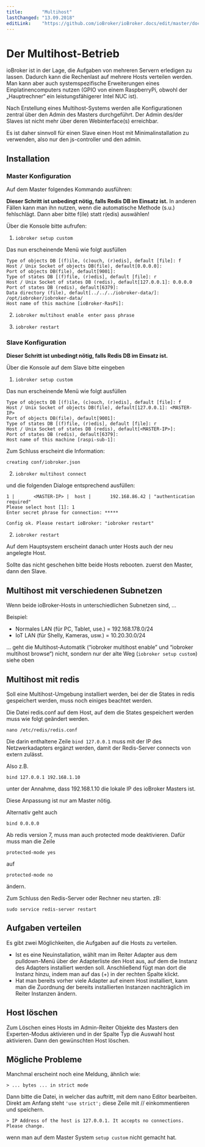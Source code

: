 ```yaml
---
title:       "Multihost"
lastChanged: "13.09.2018"
editLink:    "https://github.com/ioBroker/ioBroker.docs/edit/master/docs/config/multihost.md"
---
```


# Der Multihost-Betrieb

ioBroker ist in der Lage, die Aufgaben von mehreren Servern erledigen zu lassen. Dadurch kann die Rechenlast auf mehrere Hosts verteilen werden. 
Man kann aber auch systemspezifische Erweiterungen eines Einplatinencomputers nutzen (GPIO von einem RaspberryPi, obwohl der „Hauptrechner“ 
ein leistungsfähigerer Intel NUC ist).

Nach Erstellung eines Multihost-Systems werden alle Konfigurationen zentral über den Admin des Masters durchgeführt. Der Admin des/der Slaves 
ist nicht mehr über deren Webinterface(s) erreichbar.

Es ist daher sinnvoll für einen Slave einen Host mit Minimalinstallation zu verwenden, also nur den js-controller und den admin.

## Installation

### Master Konfiguration
Auf dem Master folgendes Kommando ausführen:

**Dieser Schritt ist unbedingt nötig, falls Redis DB im Einsatz ist.**
In anderen Fällen kann man ihn nutzen, wenn die automatische Methode (s.u.) fehlschlägt. Dann aber bitte f(ile) statt r(edis) auswählen!

Über die Konsole bitte aufrufen:

1.  `iobroker setup custom`

Das nun erscheinende Menü wie folgt ausfüllen

```
Type of objects DB [(f)ile, (c)ouch, (r)edis], default [file]: f
Host / Unix Socket of objects DB(file), default[0.0.0.0]:
Port of objects DB(file), default[9001]:
Type of states DB [(f)file, (r)edis], default [file]: r
Host / Unix Socket of states DB (redis), default[127.0.0.1]: 0.0.0.0
Port of states DB (redis), default[6379]:
Data directory (file), default[../../../iobroker-data/]: /opt/iobroker/iobroker-data/
Host name of this machine [ioBroker-RasPi]:
```

2. `iobroker multihost enable`
 ` enter pass phrase`

3. `iobroker restart`


### Slave Konfiguration

**Dieser Schritt ist unbedingt nötig, falls Redis DB im Einsatz ist.**

Über die Konsole auf dem Slave bitte eingeben
1. `iobroker setup custom`


Das nun erscheinende Menü wie folgt ausfüllen

```
Type of objects DB [(f)ile, (c)ouch, (r)edis], default [file]: f
Host / Unix Socket of objects DB(file), default[127.0.0.1]: <MASTER-IP>
Port of objects DB(file), default[9001]:
Type of states DB [(f)file, (r)edis], default [file]: r
Host / Unix Socket of states DB (redis), default[<MASTER-IP>]:
Port of states DB (redis), default[6379]:
Host name of this machine [raspi-sub-1]:
```
Zum Schluss erscheint die Information:
```
creating conf/iobroker.json
```


2. `iobroker multihost connect`

und die folgenden Dialoge entsprechend ausfüllen:
```
1 |       <MASTER-IP> |  host |       192.168.86.42 | "authentication required"
Please select host [1]: 1
Enter secret phrase for connection: *****

Config ok. Please restart ioBroker: "iobroker restart"
```

2. `iobroker restart`

Auf dem Hauptsystem erscheint danach unter Hosts auch der neu angelegte Host.

Sollte das nicht geschehen bitte beide Hosts rebooten. zuerst den Master, dann den Slave.


## Multihost mit verschiedenen Subnetzen

Wenn beide ioBroker-Hosts in unterschiedlichen Subnetzen sind, …

Beispiel:

* Normales LAN (für PC, Tablet, use.) = 192.168.178.0/24
* IoT LAN (für Shelly, Kameras, usw.) = 10.20.30.0/24

… geht die Multihost-Automatik (“iobroker multihost enable” und “iobroker multihost browse“) nicht, sondern nur der alte Weg (`iobroker setup custom`) siehe oben

## Multihost mit redis
Soll eine Multihost-Umgebung installiert werden, bei der die  States in redis gespeichert werden, muss noch einiges beachtet werden.

Die Datei redis.conf auf dem Host, auf dem die States gespeichert werden muss wie folgt geändert werden.

```
nano /etc/redis/redis.conf
```

Die darin enthaltene Zeile `bind 127.0.0.1` muss mit der IP des Netzwerkadapters ergänzt werden, damit der Redis-Server connects von extern zulässt. 

Also z.B.
```
bind 127.0.0.1 192.168.1.10
```

unter der Annahme, dass 192.168.1.10 die lokale IP des ioBroker Masters ist.

Diese Anpassung ist nur am Master nötig.

Alternativ geht auch

```
bind 0.0.0.0
```

Ab redis version 7, muss man auch protected mode deaktivieren. Dafür muss man die Zeile 
```
protected-mode yes
```
auf 
```
protected-mode no
```
ändern.

Zum Schluss den Redis-Server oder Rechner neu starten. zB:

```
sudo service redis-server restart
```

## Aufgaben verteilen
Es gibt zwei Möglichkeiten, die Aufgaben auf die Hosts zu verteilen.

* Ist es eine Neuinstallation, wählt man im Reiter Adapter aus dem pulldown-Menü über der Adapterliste den Host aus, auf dem die Instanz des Adapters installiert werden soll. 
Anschließend fügt man dort die Instanz hinzu, indem man auf das (+) in der rechten Spalte klickt.
* Hat man bereits vorher viele Adapter auf einem Host installiert, kann man die Zuordnung der bereits installierten Instanzen nachträglich im Reiter Instanzen ändern.

## Host löschen
Zum Löschen eines Hosts im Admin-Reiter Objekte des Masters den Experten-Modus aktivieren und in der Spalte Typ die Auswahl host aktivieren. Dann den gewünschten Host löschen.

## Mögliche Probleme
Manchmal erscheint noch eine Meldung, ähnlich wie:

`> ... bytes ... in strict mode`

Dann bitte die Datei, in welcher das auftritt, mit dem nano Editor bearbeiten. Direkt am Anfang steht `'use strict';` diese Zeile mit // einkommentieren und speichern.

`> IP Address of the host is 127.0.0.1. It accepts no connections. Please change.`

wenn man auf dem Master System ``` setup custom ```  nicht gemacht hat.




